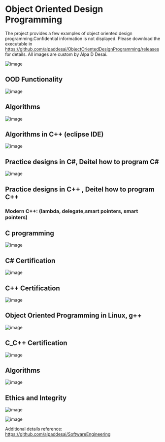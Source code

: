 # Object Oriented Design Programming

The project provides a few examples of object oriented design programming.Confidential information is not displayed. 
Please download the executable in https://github.com/alpaddesai/ObjectOrientedDesignProgramming/releases for details. 
All images are custom by Alpa D Desai.

![image](ImageAlgorithms.png)

## OOD Functionality
![image](OOPCSharp.png)

## Algorithms 
![image](AlgorithmsImage.png)

## Algorithms in C++ (eclipse IDE)
![image](AlgorithmsC++.png)

## Practice designs in C#,  Deitel how to program C#
![image](PracticeImage.png)

## Practice designs in C++ , Deitel how to program C++
### Modern C++: (lambda, delegate,smart pointers, smart pointers)


## C programming
![image](Cprogramming.png)

## C# Certification
![image](CSharpCertificate.jpg)

## C++ Certification
![image](C++_Certification.png)

## Object Oriented Programming in Linux, g++
![image](LinuxG++.jpg)

## C_C++ Certification
![image](C_Cplusplus.jpg)

## Algorithms 
![image](SimulationsPerformanceMetrics.jpg)

## Ethics and Integrity
![image](EthicsandExcellence.png)

![image](USCopyrightCertificate.png)

 Additional details reference: https://github.com/alpaddesai/SoftwareEngineering
